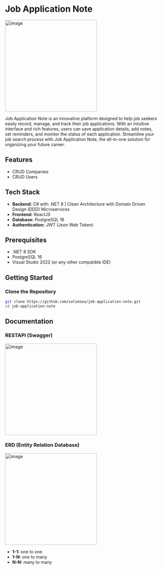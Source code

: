 # Job Application Note

<img width="300" alt="image" src="https://github.com/salimsea/job-application-note/assets/49223890/484465b5-af72-4b05-b9f9-e64c1caa0879">

Job Application Note is an innovative platform designed to help job seekers easily record, manage, and track their job applications. With an intuitive interface and rich features, users can save application details, add notes, set reminders, and monitor the status of each application. Streamline your job search process with Job Application Note, the all-in-one solution for organizing your future career.

## Features

- CRUD Companies
- CRUD Users

## Tech Stack

- **Backend:** C# with .NET 8 | Clean Architecture with Domain Driven Design (DDD) Microservices
- **Frontend:** ReactJS
- **Database:** PostgreSQL 16
- **Authentication:** JWT (Json Web Token)

## Prerequisites

- .NET 8 SDK
- PostgreSQL 16
- Visual Studio 2022 (or any other compatible IDE)

## Getting Started

### Clone the Repository

```bash
git clone https://github.com/salimsea/job-application-note.git
cd job-application-note

```
## Documentation
### RESTAPI (Swagger)
<img width="300" alt="image" src="https://github.com/salimsea/job-application-note/assets/49223890/0324f7a7-12fe-4dd6-a95e-08cafd10096b">

### ERD (Entity Relation Database)
<img width="300" alt="image" src="https://github.com/salimsea/job-application-note/assets/49223890/853a5df3-a7f8-496d-8fa1-c8130b3b995b">

- **1-1:** one to one
- **1-N:** one to many
- **N-N:** many to many
